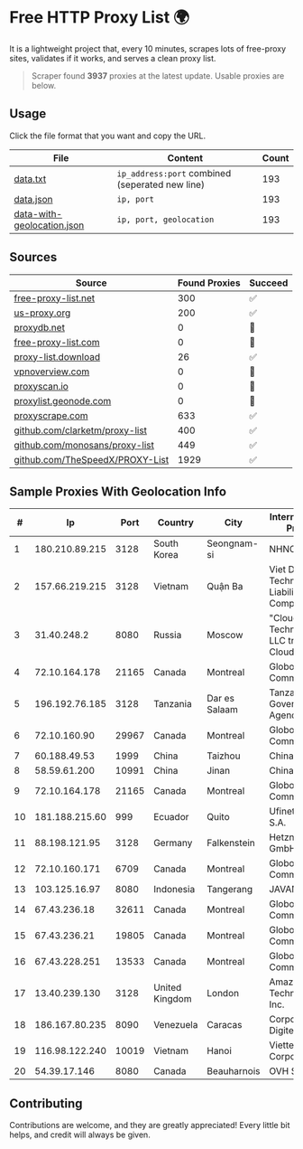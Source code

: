 
# Free HTTP Proxy List 🌍

It is a lightweight project that, every 10 minutes, scrapes lots of free-proxy sites, validates if it works, and serves a clean proxy list.


> Scraper found **3937** proxies at the latest update. Usable proxies are below.

## Usage

Click the file format that you want and copy the URL.


|File|Content|Count|
|----|-------|-----|
|[data.txt](https://raw.githubusercontent.com/themiralay/Proxy-List-World/master/data.txt)|`ip_address:port` combined (seperated new line)|193|
|[data.json](https://raw.githubusercontent.com/themiralay/Proxy-List-World/master/data.json)|`ip, port`|193|
|[data-with-geolocation.json](https://raw.githubusercontent.com/themiralay/Proxy-List-World/master/data-with-geolocation.json)|`ip, port, geolocation`|193|

## Sources

|Source|Found Proxies|Succeed|
|------|-------------|-------|
|[free-proxy-list.net](https://free-proxy-list.net)|300|✅|
|[us-proxy.org](https://www.us-proxy.org)|200|✅|
|[proxydb.net](http://proxydb.net)|0|🚫|
|[free-proxy-list.com](https://free-proxy-list.com/?page=&port=&type%5B%5D=http&type%5B%5D=https&up_time=0&search=Search)|0|🚫|
|[proxy-list.download](https://www.proxy-list.download/HTTP)|26|✅|
|[vpnoverview.com](https://vpnoverview.com/privacy/anonymous-browsing/free-proxy-servers)|0|🚫|
|[proxyscan.io](https://www.proxyscan.io)|0|🚫|
|[proxylist.geonode.com](https://proxylist.geonode.com/api/proxy-list?limit=300&page=1&sort_by=lastChecked&sort_type=desc&protocols=http,https)|0|🚫|
|[proxyscrape.com](https://api.proxyscrape.com/v2/?request=displayproxies&protocol=http&timeout=10000&country=all&ssl=all&anonymity=all)|633|✅|
|[github.com/clarketm/proxy-list](https://raw.githubusercontent.com/clarketm/proxy-list/master/proxy-list-raw.txt)|400|✅|
|[github.com/monosans/proxy-list](https://raw.githubusercontent.com/monosans/proxy-list/main/proxies/http.txt)|449|✅|
|[github.com/TheSpeedX/PROXY-List](https://raw.githubusercontent.com/TheSpeedX/PROXY-List/master/http.txt)|1929|✅|


## Sample Proxies With Geolocation Info

|#|Ip|Port|Country|City|Internet Service Provider|
|-|--|----|-------|----|-------------------------|
|1|180.210.89.215|3128|South Korea|Seongnam-si|NHNCLOUD|
|2|157.66.219.215|3128|Vietnam|Quận Ba|Viet Digital Technology Liability Company|
|3|31.40.248.2|8080|Russia|Moscow|"Cloud Technologies" LLC trading as Cloud.ru|
|4|72.10.164.178|21165|Canada|Montreal|GloboTech Communications|
|5|196.192.76.185|3128|Tanzania|Dar es Salaam|Tanzania e-Government Agency|
|6|72.10.160.90|29967|Canada|Montreal|GloboTech Communications|
|7|60.188.49.53|1999|China|Taizhou|Chinanet|
|8|58.59.61.200|10991|China|Jinan|Chinanet|
|9|72.10.164.178|21165|Canada|Montreal|GloboTech Communications|
|10|181.188.215.60|999|Ecuador|Quito|Ufinet Panama S.A.|
|11|88.198.121.95|3128|Germany|Falkenstein|Hetzner Online GmbH|
|12|72.10.160.171|6709|Canada|Montreal|GloboTech Communications|
|13|103.125.16.97|8080|Indonesia|Tangerang|JAVAMEDIA|
|14|67.43.236.18|32611|Canada|Montreal|GloboTech Communications|
|15|67.43.236.21|19805|Canada|Montreal|GloboTech Communications|
|16|67.43.228.251|13533|Canada|Montreal|GloboTech Communications|
|17|13.40.239.130|3128|United Kingdom|London|Amazon Technologies Inc.|
|18|186.167.80.235|8090|Venezuela|Caracas|Corporacion Digitel C.A|
|19|116.98.122.240|10019|Vietnam|Hanoi|Viettel Corporation|
|20|54.39.17.146|8080|Canada|Beauharnois|OVH SAS|



## Contributing

Contributions are welcome, and they are greatly appreciated! Every
little bit helps, and credit will always be given.

